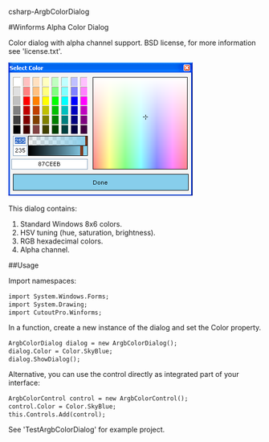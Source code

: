 csharp-ArgbColorDialog

#Winforms Alpha Color Dialog

Color dialog with alpha channel support.
BSD license, for more information see 'license.txt'.

![Screenshot](https://github.com/bvssvni/csharp-ArgbColorDialog/blob/master/screenshot.png)

This dialog contains:

1. Standard Windows 8x6 colors.
2. HSV tuning (hue, saturation, brightness).
3. RGB hexadecimal colors.
4. Alpha channel.

##Usage

Import namespaces:

    import System.Windows.Forms;
    import System.Drawing;
    import CutoutPro.Winforms;
    
In a function, create a new instance of the dialog and set the Color property.
    
    ArgbColorDialog dialog = new ArgbColorDialog();
    dialog.Color = Color.SkyBlue;
    dialog.ShowDialog();
    
Alternative, you can use the control directly as integrated part of your interface:

    ArgbColorControl control = new ArgbColorControl();
    control.Color = Color.SkyBlue;
    this.Controls.Add(control);

See 'TestArgbColorDialog' for example project.
